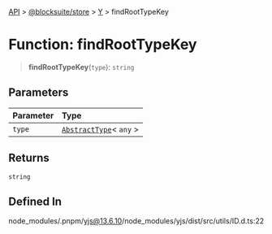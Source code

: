 [API](../../../../../index.md) > [@blocksuite/store](../../../index.md) > [Y](../index.md) > findRootTypeKey

# Function: findRootTypeKey

> **findRootTypeKey**(`type`): `string`

## Parameters

| Parameter | Type |
| :------ | :------ |
| `type` | [`AbstractType`](../classes/class.AbstractType.md)\< `any` \> |

## Returns

`string`

## Defined In

node\_modules/.pnpm/yjs@13.6.10/node\_modules/yjs/dist/src/utils/ID.d.ts:22
